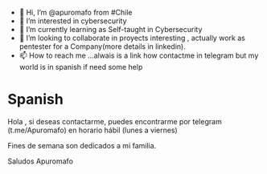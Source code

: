 - 👋 Hi, I’m @apuromafo  from #Chile
- 👀 I’m interested in cybersecurity  
- 🌱 I’m currently learning as Self-taught in Cybersecurity  
- 💞️ I’m looking to collaborate in proyects interesting , actually work as pentester for a Company(more details in linkedin).  
- 📫 How to reach me ...alwais is a link how contactme in telegram but my world is in spanish if need some help

# Spanish 
Hola , si deseas contactarme, puedes encontrarme por telegram (t.me/Apuromafo) 
en horario hábil (lunes a viernes)

Fines de semana son dedicados a mi familia.

Saludos
Apuromafo

<!---
apuromafo/apuromafo is a ✨ special ✨ repository because its `README.md` (this file) appears on your GitHub profile.
You can click the Preview link to take a look at your changes.
--->
